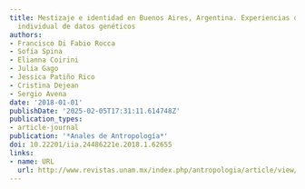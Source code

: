 ```yaml
---
title: Mestizaje e identidad en Buenos Aires, Argentina. Experiencias desde la búsqueda
  individual de datos genéticos
authors:
- Francisco Di Fabio Rocca
- Sofía Spina
- Elianna Coirini
- Julia Gago
- Jessica Patiño Rico
- Cristina Dejean
- Sergio Avena
date: '2018-01-01'
publishDate: '2025-02-05T17:31:11.614748Z'
publication_types:
- article-journal
publication: '*Anales de Antropología*'
doi: 10.22201/iia.24486221e.2018.1.62655
links:
- name: URL
  url: http://www.revistas.unam.mx/index.php/antropologia/article/view/62655
---
```

